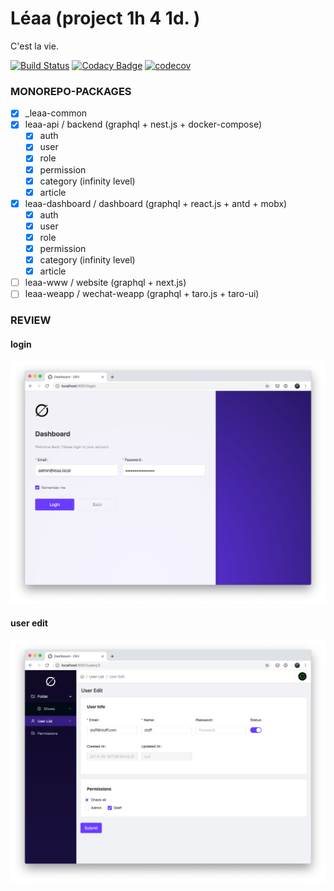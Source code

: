 # Léaa (project 1h 4 1d. )

C'est la vie.

[![Build Status](https://travis-ci.com/SolidZORO/leaa.svg?token=dp93c7BFxq7zs1iT4qaM&branch=master)](https://travis-ci.com/SolidZORO/leaa)
[![Codacy Badge](https://api.codacy.com/project/badge/Grade/4443217249ea4bbe8e057c691de4b0cd)](https://www.codacy.com?utm_source=github.com&amp;utm_medium=referral&amp;utm_content=SolidZORO/leaa&amp;utm_campaign=Badge_Grade)
[![codecov](https://codecov.io/gh/SolidZORO/leaa/branch/master/graph/badge.svg?token=gdOhbSjkRy)](https://codecov.io/gh/SolidZORO/leaa)

### **MONOREPO-PACKAGES**

- [x] \_leaa-common
- [x] leaa-api / backend (graphql + nest.js + docker-compose)
  - [x] auth
  - [x] user
  - [x] role
  - [x] permission
  - [x] category (infinity level)
  - [x] article
- [x] leaa-dashboard / dashboard (graphql + react.js + antd + mobx)
  - [x] auth
  - [x] user
  - [x] role
  - [x] permission
  - [x] category (infinity level)
  - [x] article
- [ ] leaa-www / website (graphql + next.js)
- [ ] leaa-weapp / wechat-weapp (graphql + taro.js + taro-ui)

### **REVIEW**

#### login

![login](./designs/ui/login.png)

#### user edit

![user-edit](./designs/ui/user-edit.png)
